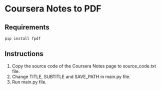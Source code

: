 # Coursera Notes to PDF

## Requirements

`pip install fpdf`

## Instructions

1. Copy the source code of the Coursera Notes page to source_code.txt file.
2. Change TITLE, SUBTITLE and SAVE_PATH in main.py file.
3. Run main.py file.
